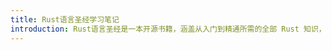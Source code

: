 ```yaml
---
title: Rust语言圣经学习笔记
introduction: Rust语言圣经是一本开源书籍，涵盖从入门到精通所需的全部 Rust 知识，目录及内容都经过深思熟虑的设计。值得学习记录。
---
```

